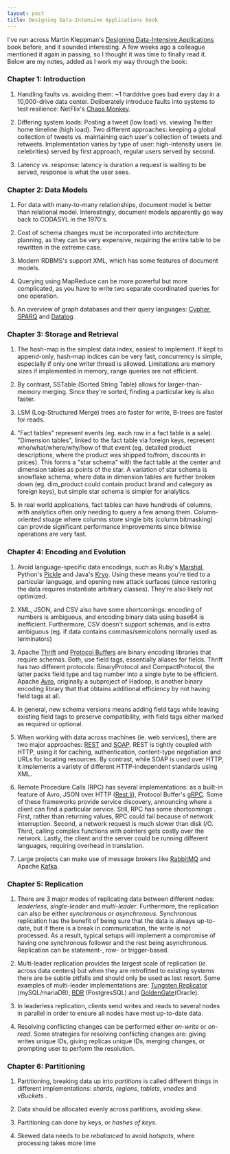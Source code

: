 ```yaml
---
layout: post
title: Designing Data-Intensive Applications book
---
```


I've run across Martin Kleppman's [Designing Data-Intensive Applications](https://dataintensive.net/) book before, and it sounded interesting. A few weeks ago a colleague mentioned it again in passing, so I thought it was time to finally read it. Below are my notes, added as I work my way through the book:

### Chapter 1: Introduction

1. Handling faults vs. avoiding them: ~1 harddrive goes bad every day in a 10,000-drive data center. Deliberately introduce faults into systems to test resilience: NetFlix's [Chaos Monkey](https://github.com/Netflix/chaosmonkey).  

2. Differing system loads: Posting a tweet (low load) vs. viewing Twitter home timeline (high load). Two different approaches: keeping a global collection of tweets vs. maintaining each user's collection of tweets and retweets. Implementation varies by type of user: high-intensity users (ie. celebrities) served by first approach, regular users served by second.

3. Latency vs. response: latency is duration a request is waiting to be served, response is what the user sees.

### Chapter 2: Data Models

1. For data with many-to-many relationships, document model is better than relational model. Interestingly, document models apparently go way back to CODASYL in the 1970's.

2. Cost of schema changes must be incorporated into architecture planning, as they can be very expensive, requiring the entire table to be rewritten in the extreme case.

3. Modern RDBMS's support XML, which has some features of document models.

4. Querying using MapReduce can be more powerful but more complicated, as you have to write two separate coordinated queries for one operation.

5. An overview of graph databases and their query languages: [Cypher](https://neo4j.com/developer/cypher-query-language/), [SPARQ](https://www.w3.org/TR/rdf-sparql-query/) and [Datalog](https://clojure.github.io/clojure-contrib/doc/datalog.html).  

### Chapter 3: Storage and Retrieval

1. The hash-map is the simplest data index, easiest to implement. If kept to append-only, hash-map indices can be very fast, concurrency is simple, especially if only one writer thread is allowed. Limitations are memory sizes if implemented in memory, range queries are not efficient.

2. By contrast, SSTable (Sorted String Table) allows for larger-than-memory merging. Since they're sorted, finding a particular key is also faster.

3. LSM (Log-Structured Merge) trees are faster for write, B-trees are faster for reads.

4. "Fact tables" represent events (eg. each row in a fact table is a sale). "Dimension tables", linked to the fact table via foreign keys, represent who/what/where/why/how of that event (eg. detailed product descriptions, where the product was shipped to/from, discounts in prices). This forms a "star schema" with the fact table at the center and dimension tables as points of the star. A variation of star schema is snowflake schema, where data in dimension tables are further broken down (eg. dim_product could contain product brand and category as foreign keys), but simple star schema is simpler for analytics.

5. In real world applications, fact tables can have hundreds of columns, with analytics often only needing to query a few among them. Column-oriented stoage where columns store single bits (column bitmasking) can provide significant performance improvements since bitwise operations are very fast.

### Chapter 4: Encoding and Evolution

1. Avoid language-specific data encodings, such as Ruby's [Marshal](https://ruby-doc.org/core-2.6.3/Marshal.html), Python's [Pickle](https://docs.python.org/3/library/pickle.html) and Java's [Kryo](https://github.com/EsotericSoftware/kryo). Using these means you're tied to a particular language, and opening new attack surfaces (since restoring the data requires instantiate arbitrary classes). They're also likely not optimized.

2. XML, JSON, and CSV also have some shortcomings: encoding of numbers is ambiguous, and encoding binary data using base64 is inefficient. Furthermore, CSV doesn't support schemas, and is extra ambiguous (eg. if data contains commas/semicolons normally used as terminators)

3. Apache [Thrift](https://thrift.apache.org/) and [Protocol Buffers](https://protobuf.dev/) are binary encoding libraries that require schemas. Both, use field tags, essentially aliases for fields. Thrift has two different protocols: BinaryProtocol and CompactProtocol, the latter packs field type and tag number into a single byte to be efficient. Apache [Avro](https://avro.apache.org/), originally a subproject of Hadoop, is another binary encoding library that that obtains additional efficiency by not having field tags at all.

4. In general, new schema versions means adding field tags while leaving existing field tags to preserve compatibility, with field tags either marked as required or optional.

5. When working with data across machines (ie. web services), there are two major approaches: [REST](https://en.wikipedia.org/wiki/Representational_state_transfer) and [SOAP](https://en.wikipedia.org/wiki/SOAP). REST is tightly coupled with HTTP, using it for caching, authentication, content-type negotiation and URLs for locating resources. By contrast, while SOAP is used over HTTP, it implements a variety of different HTTP-independent standards using XML.

6. Remote Procedure Calls (RPC) has several implementations: as a built-in feature of Avro, JSON over HTTP ([Rest.li](https://linkedin.github.io/rest.li/)), Protocol Buffer's [gRPC](https://grpc.io/). Some of these frameworks provide service discovery, announcing where a client can find a particular service. Still, RPC has some shortcomings . First, rather than returning values, RPC could fail because of network interruption. Second, a network request is much slower than disk I/O. Third, calling complex functions with pointers gets costly over the network. Lastly, the client and the server could be running different languages, requiring overhead in translation.

7. Large projects can make use of message brokers like [RabbitMQ](https://www.rabbitmq.com) and Apache [Kafka](https://kafka.apache.org/).

### Chapter 5: Replication

1. There are 3 major modes of replicating data between different nodes: _leaderless_, _single-leader_ and _multi-leader_. Furthermore, the replication can also be either _synchronous_ or _asynchronous_. Synchronous replication has the benefit of being sure that the data is always up-to-date, but if there is a break in communication, the write is not processed. As a result, typical setups will implement a compromise of having one synchronous follower and the rest being asynchronous. Replication can be statement-, row- or trigger-based.

2. Multi-leader replication provides the largest scale of replication (_ie._ across data centers) but when they are retrofitted to existing systems there are be subtle pitfalls and should only be used as last resort. Some examples of multi-leader implementations are: [Tungsten Replicator](https://www.continuent.com/solutions) (mySQL/mariaDB), [BDR](https://www.2ndquadrant.com/en/resources-old/postgres-bdr-2ndquadrant/) (PostgresSQL) and [GoldenGate](https://www.oracle.com/integration/goldengate/)(Oracle).

3. In leaderless replication, clients send writes and reads to several nodes in parallel in order to ensure all nodes have most up-to-date data.

4. Resolving conflicting changes can be performed either _on-write_ or _on-read_. Some strategies for resolving conflicting changes are: giving writes unique IDs, giving replicas unique IDs, merging changes, or prompting user to perform the resolution.

### Chapter 6: Partitioning

1. Partitioning, breaking data up into _partitions_ is called different things in different implementations: _shards_, _regions_, _tablets_, _vnodes_ and _vBuckets_ .

2. Data should be allocated evenly across partitions, avoiding _skew_.

3. Partitioning can done by keys, or _hashes of keys_.

4. Skewed data needs to be _rebalanced_ to avoid _hotspots_, where processing takes more time
